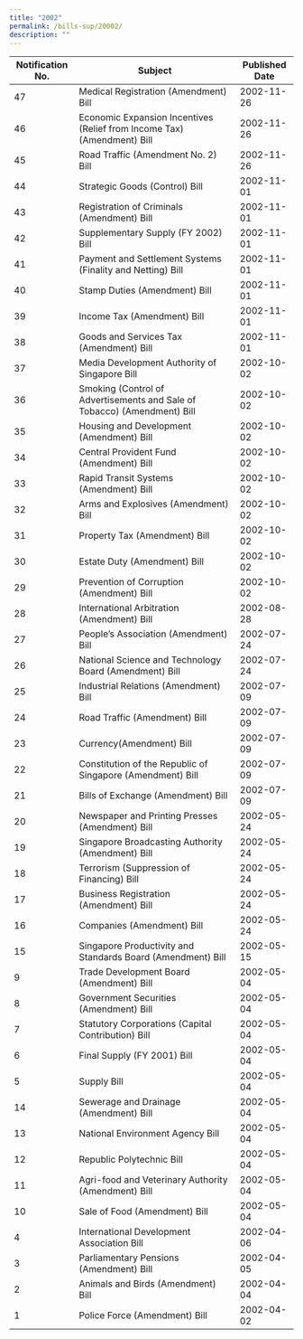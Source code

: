 ```yaml
---
title: "2002"
permalink: /bills-sup/20002/
description: ""
---
```

|Notification No.|Subject|Published Date|
|---|---|---|
|47|Medical Registration (Amendment) Bill|2002-11-26|
|46|Economic Expansion Incentives (Relief from Income Tax) (Amendment) Bill|2002-11-26|
|45|Road Traffic (Amendment No. 2) Bill|2002-11-26|
|44|Strategic Goods (Control) Bill|2002-11-01|
|43|Registration of Criminals (Amendment) Bill|2002-11-01|
|42|Supplementary Supply (FY 2002) Bill|2002-11-01|
|41|Payment and Settlement Systems (Finality and Netting) Bill|2002-11-01|
|40|Stamp Duties (Amendment) Bill|2002-11-01|
|39|Income Tax (Amendment) Bill|2002-11-01|
|38|Goods and Services Tax (Amendment) Bill|2002-11-01|
|37|Media Development Authority of Singapore Bill|2002-10-02|
|36|Smoking (Control of Advertisements and Sale of Tobacco) (Amendment) Bill|2002-10-02|
|35|Housing and Development (Amendment) Bill|2002-10-02|
|34|Central Provident Fund (Amendment) Bill|2002-10-02|
|33|Rapid Transit Systems (Amendment) Bill|2002-10-02|
|32|Arms and Explosives (Amendment) Bill|2002-10-02|
|31|Property Tax (Amendment) Bill|2002-10-02|
|30|Estate Duty (Amendment) Bill|2002-10-02|
|29|Prevention of Corruption (Amendment) Bill|2002-10-02|
|28|International Arbitration (Amendment) Bill|2002-08-28|
|27|People’s Association (Amendment) Bill|2002-07-24|
|26|National Science and Technology Board (Amendment) Bill|2002-07-24|
|25|Industrial Relations (Amendment) Bill|2002-07-09|
|24|Road Traffic (Amendment) Bill|2002-07-09|
|23|Currency(Amendment) Bill|2002-07-09|
|22|Constitution of the Republic of Singapore (Amendment) Bill|2002-07-09|
|21|Bills of Exchange (Amendment) Bill|2002-07-09|
|20|Newspaper and Printing Presses (Amendment) Bill|2002-05-24|
|19|Singapore Broadcasting Authority (Amendment) Bill|2002-05-24|
|18|Terrorism (Suppression of Financing) Bill|2002-05-24|
|17|Business Registration (Amendment) Bill|2002-05-24|
|16|Companies (Amendment) Bill|2002-05-24|
|15|Singapore Productivity and Standards Board (Amendment) Bill|2002-05-15|
|9|Trade Development Board (Amendment) Bill|2002-05-04|
|8|Government Securities (Amendment) Bill|2002-05-04|
|7|Statutory Corporations (Capital Contribution) Bill|2002-05-04|
|6|Final Supply (FY 2001) Bill|2002-05-04|
|5|Supply Bill|2002-05-04|
|14|Sewerage and Drainage (Amendment) Bill|2002-05-04|
|13|National Environment Agency Bill|2002-05-04|
|12|Republic Polytechnic Bill|2002-05-04|
|11|Agri-food and Veterinary Authority (Amendment) Bill|2002-05-04|
|10|Sale of Food (Amendment) Bill|2002-05-04|
|4|International Development Association Bill|2002-04-06|
|3|Parliamentary Pensions (Amendment) Bill|2002-04-05|
|2|Animals and Birds (Amendment) Bill|2002-04-04|
|1|Police Force (Amendment) Bill|2002-04-02|